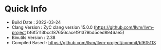 # Quick Info
* Build Date : 2022-03-24
* Clang Version : ZyC clang version 15.0.0 (https://github.com/llvm/llvm-project bf6f5113bcc187656cacef91379bd5ced8946ae5)
* Binutils Version : 2.38
* Compiled Based : https://github.com/llvm/llvm-project/commit/bf6f5113

